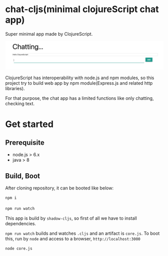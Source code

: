 # chat-cljs(minimal clojureScript chat app)
Super minimal app made by ClojureScript. 

![image](docs/8db82b7c5bf84f5f2b97ca8e84398f00.png)

ClojureScript has interoperability with node.js and npm modules, so this project try to build web app by npm module(Express.js and related http libraries).

For that purpose, the chat app has a limited functions like only chatting, checking text.

# Get started
## Prerequisite
- node.js > 6.x
- java > 8

## Build, Boot
After cloning repository, it can be booted like below:
```bash
npm i

npm run watch
```

This app is build by `shadow-cljs`, so first of all we have to install dependencies.

`npm run watch` builds and watches `.cljs` and an artifact is `core.js`. To boot this, run by `node` and access to a browser, `http://localhost:3000`

```bash
node core.js
```
